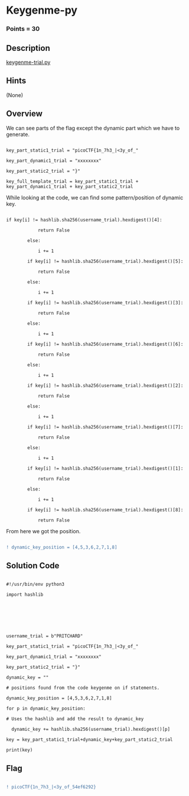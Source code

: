 # Keygenme-py

### Points = 30

## Description

[keygenme-trial.py](https://mercury.picoctf.net/static/a6d9cac3bfa4935ceb50c145d3ff5586/keygenme-trial.py)

## Hints 

(None)

## Overview 

We can see parts of the flag except the dynamic part which we have to generate.

```python3

key_part_static1_trial = "picoCTF{1n_7h3_|<3y_of_"

key_part_dynamic1_trial = "xxxxxxxx"

key_part_static2_trial = "}"

key_full_template_trial = key_part_static1_trial + key_part_dynamic1_trial + key_part_static2_trial

```

While looking at the code, we can find some pattern/position of dynamic key.

```python3

if key[i] != hashlib.sha256(username_trial).hexdigest()[4]:

            return False

        else:

            i += 1

        if key[i] != hashlib.sha256(username_trial).hexdigest()[5]:

            return False

        else:

            i += 1

        if key[i] != hashlib.sha256(username_trial).hexdigest()[3]:

            return False

        else:

            i += 1

        if key[i] != hashlib.sha256(username_trial).hexdigest()[6]:

            return False

        else:

            i += 1

        if key[i] != hashlib.sha256(username_trial).hexdigest()[2]:

            return False

        else:

            i += 1

        if key[i] != hashlib.sha256(username_trial).hexdigest()[7]:

            return False

        else:

            i += 1

        if key[i] != hashlib.sha256(username_trial).hexdigest()[1]:

            return False

        else:

            i += 1

        if key[i] != hashlib.sha256(username_trial).hexdigest()[8]:

            return False

```

From here we got the position.

```diff

! dynamic_key_position = [4,5,3,6,2,7,1,8]

```

## Solution Code

```python3

#!/usr/bin/env python3

import hashlib







username_trial = b"PRITCHARD"

key_part_static1_trial = "picoCTF{1n_7h3_|<3y_of_"

key_part_dynamic1_trial = "xxxxxxxx"

key_part_static2_trial = "}"

dynamic_key = ""

# positions found from the code keygenme on if statements.

dynamic_key_position = [4,5,3,6,2,7,1,8]

for p in dynamic_key_position:

# Uses the hashlib and add the result to dynamic_key

  dynamic_key += hashlib.sha256(username_trial).hexdigest()[p]

key = key_part_static1_trial+dynamic_key+key_part_static2_trial

print(key)

```

## Flag

```diff

! picoCTF{1n_7h3_|<3y_of_54ef6292}

```

